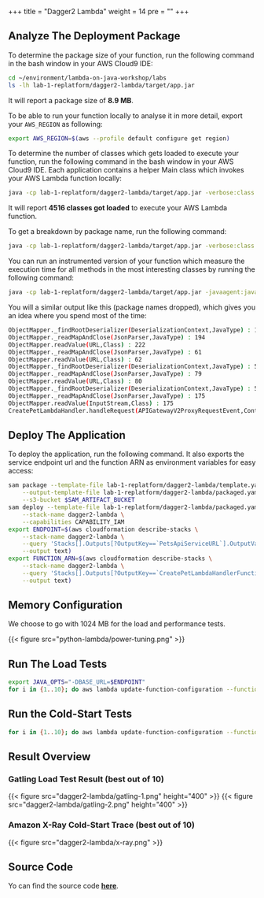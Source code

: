 +++
title = "Dagger2 Lambda"
weight = 14
pre = ""
+++

## Analyze The Deployment Package

To determine the package size of your function, run the following command in the bash window in your AWS Cloud9 IDE:

```bash
cd ~/environment/lambda-on-java-workshop/labs
ls -lh lab-1-replatform/dagger2-lambda/target/app.jar
```

It will report a package size of **8.9 MB**.

To be able to run your function locally to analyse it in more detail, export your `AWS_REGION` as following:

```bash
export AWS_REGION=$(aws --profile default configure get region)
```

To determine the number of classes which gets loaded to execute your function, run the following command in the bash window in your AWS Cloud9 IDE. Each application contains a helper Main class which invokes your AWS Lambda function locally:

```bash
java -cp lab-1-replatform/dagger2-lambda/target/app.jar -verbose:class Main | grep '\[Loaded' | wc -l
```

It will report **4516 classes got loaded** to execute your AWS Lambda function.

To get a breakdown by package name, run the following command:

```bash
java -cp lab-1-replatform/dagger2-lambda/target/app.jar -verbose:class Main | grep '\[Loaded' | grep '.jar\]' | sed 's/\[Loaded \([^A-Z]*\)[\$A-Za-z0-9]* from .*\]/\1/g' | sort | uniq -c | sort
```

You can run an instrumented version of your function which measure the execution time for all methods in the most interesting classes by running the following command:

```bash
java -cp lab-1-replatform/dagger2-lambda/target/app.jar -javaagent:java-instrumentation-1.0-SNAPSHOT.jar=instrumentation.cfg Main
```

You will a similar output like this (package names dropped), which gives you an idea where you spend most of the time:

```bash
ObjectMapper._findRootDeserializer(DeserializationContext,JavaType) : 190
ObjectMapper._readMapAndClose(JsonParser,JavaType) : 194
ObjectMapper.readValue(URL,Class) : 222
ObjectMapper._readMapAndClose(JsonParser,JavaType) : 61
ObjectMapper.readValue(URL,Class) : 62
ObjectMapper._findRootDeserializer(DeserializationContext,JavaType) : 53
ObjectMapper._readMapAndClose(JsonParser,JavaType) : 79
ObjectMapper.readValue(URL,Class) : 80
ObjectMapper._findRootDeserializer(DeserializationContext,JavaType) : 56
ObjectMapper._readMapAndClose(JsonParser,JavaType) : 175
ObjectMapper.readValue(InputStream,Class) : 175
CreatePetLambdaHandler.handleRequest(APIGatewayV2ProxyRequestEvent,Context) : 1555
```

## Deploy The Application

To deploy the application, run the following command. It also exports the service endpoint url and the function ARN as environment variables for easy access:

```bash
sam package --template-file lab-1-replatform/dagger2-lambda/template.yaml \
    --output-template-file lab-1-replatform/dagger2-lambda/packaged.yaml \
    --s3-bucket $SAM_ARTIFACT_BUCKET
sam deploy --template-file lab-1-replatform/dagger2-lambda/packaged.yaml \
    --stack-name dagger2-lambda \
    --capabilities CAPABILITY_IAM
export ENDPOINT=$(aws cloudformation describe-stacks \
    --stack-name dagger2-lambda \
    --query 'Stacks[].Outputs[?OutputKey==`PetsApiServiceURL`].OutputValue' \
    --output text)
export FUNCTION_ARN=$(aws cloudformation describe-stacks \
    --stack-name dagger2-lambda \
    --query 'Stacks[].Outputs[?OutputKey==`CreatePetLambdaHandlerFunction`].OutputValue' \
    --output text)
```

## Memory Configuration

We choose to go with 1024 MB for the load and performance tests.

{{< figure src="python-lambda/power-tuning.png" >}}

## Run The Load Tests

```bash
export JAVA_OPTS="-DBASE_URL=$ENDPOINT"
for i in {1..10}; do aws lambda update-function-configuration --function-name $FUNCTION_ARN --environment "Variables={TABLE_NAME=$PETS_TABLE,BUCKET_NAME=$PETS_BUCKET,KeyName1=KeyValue$i}"; gatling.sh --simulations-folder lab-1-replatform/dagger2-lambda/src/test/scala --simulation LoadTest --run-description "dagger2-lambda-run-$i"; done
```

## Run the Cold-Start Tests

```bash
for i in {1..10}; do aws lambda update-function-configuration --function-name $FUNCTION_ARN --environment "Variables={TABLE_NAME=$PETS_TABLE,BUCKET_NAME=$PETS_BUCKET,KeyName1=KeyValue$i}"; curl -i -X POST -d '{"name": "Max", "type": "dog", "birthday": "2010-11-03", "medicalRecord": "bla bla bla"}' $ENDPOINT/pet; done
```

## Result Overview

### Gatling Load Test Result (best out of 10)

{{< figure src="dagger2-lambda/gatling-1.png" height="400" >}}
{{< figure src="dagger2-lambda/gatling-2.png" height="400" >}}

### Amazon X-Ray Cold-Start Trace (best out of 10)

{{< figure src="dagger2-lambda/x-ray.png" >}}

## Source Code

Yo can find the source code **[here](https://github.com/muellerc/lambda-on-java-workshop/tree/master/labs/lab-1-replatform/dagger2-lambda)**.
